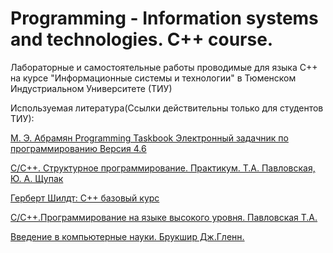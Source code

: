 # Programming - Information systems and technologies. C++ course.
Лабораторные и самостоятельные работы проводимые для языка С++ на курсе "Информационные системы и технологии" в Тюменском Индустриальном Университете (ТИУ)


Используемая литература(Ссылки действительны только для студентов ТИУ):


[М. Э. Абрамян Programming Taskbook Электронный задачник по программированию Версия 4.6](https://educon2.tyuiu.ru/mod/resource/view.php?id=149397)

[C/C++. Структурное программирование. Практикум. T.A. Павловская, Ю. А. Щупак](https://educon2.tyuiu.ru/mod/resource/view.php?id=470652)

[Герберт Шилдт: С++ базовый курс](https://educon2.tyuiu.ru/mod/resource/view.php?id=149390)

[С/С++.Программирование на языке высокого уровня. Павловская Т.А.](https://educon2.tyuiu.ru/mod/resource/view.php?id=149388)

[Введение в компьютерные науки. Брукшир Дж.Гленн.](https://educon2.tyuiu.ru/mod/resource/view.php?id=471417)

